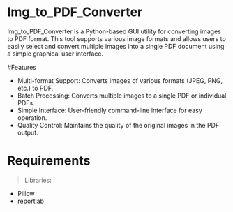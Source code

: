 # Img_to_PDF_Converter


Img_to_PDF_Converter is a Python-based GUI utility for converting images to PDF format. This tool supports various image formats and allows users to easily select and convert multiple images into a single PDF document using a simple graphical user interface.

#Features
- Multi-format Support: Converts images of various formats (JPEG, PNG, etc.) to PDF.
- Batch Processing: Converts multiple images to a single PDF or individual PDFs.
- Simple Interface: User-friendly command-line interface for easy operation.
- Quality Control: Maintains the quality of the original images in the PDF output.

# Requirements
>Libraries:
- Pillow
- reportlab
